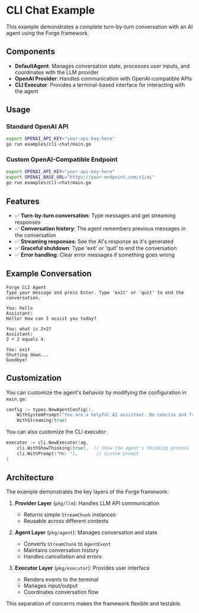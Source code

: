 # CLI Chat Example

This example demonstrates a complete turn-by-turn conversation with an AI agent using the Forge framework.

## Components

- **DefaultAgent**: Manages conversation state, processes user inputs, and coordinates with the LLM provider
- **OpenAI Provider**: Handles communication with OpenAI-compatible APIs
- **CLI Executor**: Provides a terminal-based interface for interacting with the agent

## Usage

### Standard OpenAI API

```bash
export OPENAI_API_KEY="your-api-key-here"
go run examples/cli-chat/main.go
```

### Custom OpenAI-Compatible Endpoint

```bash
export OPENAI_API_KEY="your-api-key-here"
export OPENAI_BASE_URL="https://your-endpoint.com/v1/ai"
go run examples/cli-chat/main.go
```

## Features

- ✅ **Turn-by-turn conversation**: Type messages and get streaming responses
- ✅ **Conversation history**: The agent remembers previous messages in the conversation
- ✅ **Streaming responses**: See the AI's response as it's generated
- ✅ **Graceful shutdown**: Type 'exit' or 'quit' to end the conversation
- ✅ **Error handling**: Clear error messages if something goes wrong

## Example Conversation

```
Forge CLI Agent
Type your message and press Enter. Type 'exit' or 'quit' to end the conversation.

You: hello
Assistant:
Hello! How can I assist you today?

You: what is 2+2?
Assistant:
2 + 2 equals 4.

You: exit
Shutting down...
Goodbye!
```

## Customization

You can customize the agent's behavior by modifying the configuration in `main.go`:

```go
config := types.NewAgentConfig().
    WithSystemPrompt("You are a helpful AI assistant. Be concise and friendly.").
    WithStreaming(true)
```

You can also customize the CLI executor:

```go
executor := cli.NewExecutor(ag,
    cli.WithShowThinking(true),  // Show the agent's thinking process
    cli.WithPrompt("Me: "),       // Custom prompt
)
```

## Architecture

The example demonstrates the key layers of the Forge framework:

1. **Provider Layer** (`pkg/llm`): Handles LLM API communication
   - Returns simple `StreamChunk` instances
   - Reusable across different contexts

2. **Agent Layer** (`pkg/agent`): Manages conversation and state
   - Converts `StreamChunk` to `AgentEvent`
   - Maintains conversation history
   - Handles cancellation and errors

3. **Executor Layer** (`pkg/executor`): Provides user interface
   - Renders events to the terminal
   - Manages input/output
   - Coordinates conversation flow

This separation of concerns makes the framework flexible and testable.